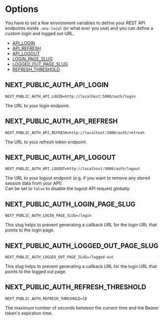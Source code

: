 # Options

You have to set a few environment variables to define your REST API endpoints inside `.env.local` (or what ever you use) and you can define a custom login and logged out URL.

- [API_LOGIN](#next_public_auth_api_login)
- [API_REFRESH](#next_public_auth_api_refresh)
- [API_LOGOUT](#next_public_auth_api_logout)
- [LOGIN_PAGE_SLUG](#next_public_auth_login_page_slug)
- [LOGGED_OUT_PAGE_SLUG](#next_public_auth_logged_out_page_slug)
- [REFRESH_THRESHOLD](#next_public_auth_refresh_threshold)

## NEXT_PUBLIC_AUTH_API_LOGIN

```
NEXT_PUBLIC_AUTH_API_LOGIN=http://localhost:5000/auth/login
```

The URL to your login endpoint.

## NEXT_PUBLIC_AUTH_API_REFRESH

```
NEXT_PUBLIC_AUTH_API_REFRESH=http://localhost:5000/auth/refresh
```

The URL to your refresh token endpoint.

## NEXT_PUBLIC_AUTH_API_LOGOUT

```
NEXT_PUBLIC_AUTH_API_LOGOUT=http://localhost:5000/auth/logout
```

The URL to your logout endpoint (e.g. if you want to remove any stored session data from your API).  
Can be set to `false` to disable the logout API request globally.

## NEXT_PUBLIC_AUTH_LOGIN_PAGE_SLUG

```
NEXT_PUBLIC_AUTH_LOGIN_PAGE_SLUG=/login
```

This slug helps to prevent generating a callback URL for the login URL that points to the login page.

## NEXT_PUBLIC_AUTH_LOGGED_OUT_PAGE_SLUG

```
NEXT_PUBLIC_AUTH_LOGGED_OUT_PAGE_SLUG=/logged-out
```

This slug helps to prevent generating a callback URL for the login URL that points to the logged out page.

## NEXT_PUBLIC_AUTH_REFRESH_THRESHOLD

```
NEXT_PUBLIC_AUTH_REFRESH_THRESHOLD=10
```

The maximum number of seconds between the current time and the Bearer token's expiration time.
